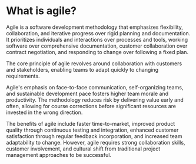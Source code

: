 # What is agile?

Agile is a software development methodology that emphasizes flexibility, collaboration, and iterative progress over rigid planning and documentation. It prioritizes individuals and interactions over processes and tools, working software over comprehensive documentation, customer collaboration over contract negotiation, and responding to change over following a fixed plan.

The core principle of agile revolves around collaboration with customers and stakeholders, enabling teams to adapt quickly to changing requirements.

Agile's emphasis on face-to-face communication, self-organizing teams, and sustainable development pace fosters higher team morale and productivity. The methodology reduces risk by delivering value early and often, allowing for course corrections before significant resources are invested in the wrong direction.

The benefits of agile include faster time-to-market, improved product quality through continuous testing and integration, enhanced customer satisfaction through regular feedback incorporation, and increased team adaptability to change. However, agile requires strong collaboration skills, customer involvement, and cultural shift from traditional project management approaches to be successful.
